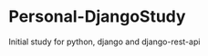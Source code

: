 # Personal-DjangoStudy

Initial study for python, django and django-rest-api

<!-- Teste feature -->
